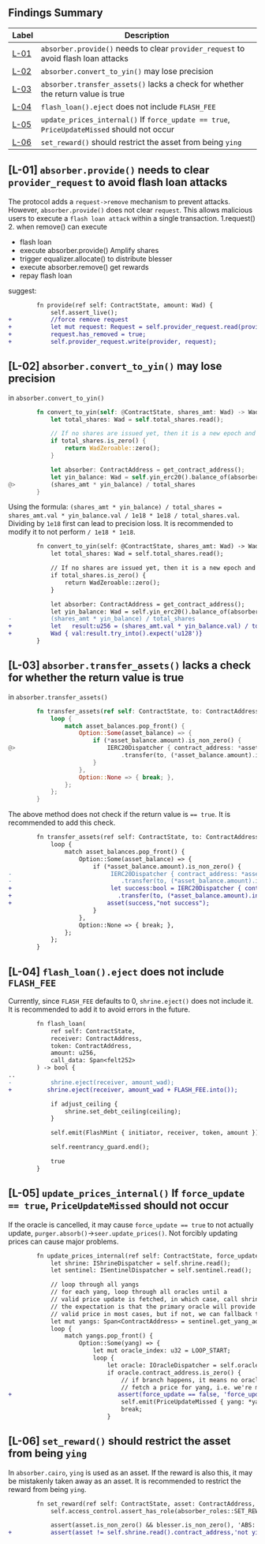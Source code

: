 ## Findings Summary

| Label | Description |
| - | - |
| [L-01](#) |`absorber.provide()` needs to clear `provider_request` to avoid flash loan attacks|
| [L-02](#) |`absorber.convert_to_yin()` may lose precision|
| [L-03](#) |`absorber.transfer_assets()` lacks a check for whether the return value is true|
| [L-04](#) |`flash_loan().eject` does not include `FLASH_FEE`|
| [L-05](#) |`update_prices_internal()` If `force_update == true`, `PriceUpdateMissed` should not occur|
| [L-06](#) |`set_reward()` should restrict the asset from being `ying`|

## [L-01] `absorber.provide()` needs to clear `provider_request` to avoid flash loan attacks
The protocol adds a `request->remove` mechanism to prevent attacks. However, `absorber.provide()` does not clear `request`. This allows malicious users to execute a `flash loan attack` within a single transaction.
1.request()
2. when remove() can execute
   - flash loan
   - execute absorber.provide() Amplify shares
   - trigger equalizer.allocate() to distribute blesser
   - execute absorber.remove() get rewards
   - repay flash loan

suggest:
```diff
        fn provide(ref self: ContractState, amount: Wad) {
            self.assert_live();
+           //force remove request
+           let mut request: Request = self.provider_request.read(provider);
+           request.has_removed = true;
+           self.provider_request.write(provider, request);

```

## [L-02] `absorber.convert_to_yin()` may lose precision
in ` absorber.convert_to_yin() `
```rust
        fn convert_to_yin(self: @ContractState, shares_amt: Wad) -> Wad {
            let total_shares: Wad = self.total_shares.read();

            // If no shares are issued yet, then it is a new epoch and absorber is emptied.
            if total_shares.is_zero() {
                return WadZeroable::zero();
            }

            let absorber: ContractAddress = get_contract_address();
            let yin_balance: Wad = self.yin_erc20().balance_of(absorber).try_into().unwrap();
@>          (shares_amt * yin_balance) / total_shares
        }
```
Using the formula: `(shares_amt * yin_balance) / total_shares = shares_amt.val * yin_balance.val / 1e18 * 1e18 / total_shares.val`. Dividing by `1e18` first can lead to precision loss. 
It is recommended to modify it to not perform `/ 1e18 * 1e18`.


```diff
        fn convert_to_yin(self: @ContractState, shares_amt: Wad) -> Wad {
            let total_shares: Wad = self.total_shares.read();

            // If no shares are issued yet, then it is a new epoch and absorber is emptied.
            if total_shares.is_zero() {
                return WadZeroable::zero();
            }

            let absorber: ContractAddress = get_contract_address();
            let yin_balance: Wad = self.yin_erc20().balance_of(absorber).try_into().unwrap();
-           (shares_amt * yin_balance) / total_shares
+           let   result:u256 = (shares_amt.val * yin_balance.val) / total_shares.val
+           Wad { val:result.try_into().expect('u128')}
        }
```

## [L-03] `absorber.transfer_assets()` lacks a check for whether the return value is true
in `absorber.transfer_assets()`
```rust
        fn transfer_assets(ref self: ContractState, to: ContractAddress, mut asset_balances: Span<AssetBalance>) {
            loop {
                match asset_balances.pop_front() {
                    Option::Some(asset_balance) => {
                        if (*asset_balance.amount).is_non_zero() {
@>                          IERC20Dispatcher { contract_address: *asset_balance.address }
                                .transfer(to, (*asset_balance.amount).into());
                        }
                    },
                    Option::None => { break; },
                };
            };
        }
```

The above method does not check if the return value is `== true`. It is recommended to add this check.
```diff
        fn transfer_assets(ref self: ContractState, to: ContractAddress, mut asset_balances: Span<AssetBalance>) {
            loop {
                match asset_balances.pop_front() {
                    Option::Some(asset_balance) => {
                        if (*asset_balance.amount).is_non_zero() {
-                            IERC20Dispatcher { contract_address: *asset_balance.address }
-                               .transfer(to, (*asset_balance.amount).into());
+                            let success:bool = IERC20Dispatcher { contract_address: *asset_balance.address }
+                              .transfer(to, (*asset_balance.amount).into());
+                           asset(success,"not success");
                        }
                    },
                    Option::None => { break; },
                };
            };
        }
```
## [L-04] `flash_loan().eject` does not include `FLASH_FEE`
Currently, since `FLASH_FEE` defaults to 0, `shrine.eject()` does not include it. It is recommended to add it to avoid errors in the future.

```diff
        fn flash_loan(
            ref self: ContractState,
            receiver: ContractAddress,
            token: ContractAddress,
            amount: u256,
            call_data: Span<felt252>
        ) -> bool {
..
-           shrine.eject(receiver, amount_wad);
+          shrine.eject(receiver, amount_wad + FLASH_FEE.into());

            if adjust_ceiling {
                shrine.set_debt_ceiling(ceiling);
            }

            self.emit(FlashMint { initiator, receiver, token, amount });

            self.reentrancy_guard.end();

            true
        }
```


## [L-05] `update_prices_internal()` If `force_update == true`, `PriceUpdateMissed` should not occur
If the oracle is cancelled, it may cause `force_update == true` to not actually update, `purger.absorb()`->`seer.update_prices()`. Not forcibly updating prices can cause major problems.
```diff
        fn update_prices_internal(ref self: ContractState, force_update: bool) {
            let shrine: IShrineDispatcher = self.shrine.read();
            let sentinel: ISentinelDispatcher = self.sentinel.read();

            // loop through all yangs
            // for each yang, loop through all oracles until a
            // valid price update is fetched, in which case, call shrine.advance()
            // the expectation is that the primary oracle will provide a
            // valid price in most cases, but if not, we can fallback to other oracles
            let mut yangs: Span<ContractAddress> = sentinel.get_yang_addresses();
            loop {
                match yangs.pop_front() {
                    Option::Some(yang) => {
                        let mut oracle_index: u32 = LOOP_START;
                        loop {
                            let oracle: IOracleDispatcher = self.oracles.read(oracle_index);
                            if oracle.contract_address.is_zero() {
                                // if branch happens, it means no oracle was able to
                                // fetch a price for yang, i.e. we're missing a price update
+                              assert(force_update == false, 'force_update is true ,can't miss');
                                self.emit(PriceUpdateMissed { yang: *yang });
                                break;
                            }
```

## [L-06] `set_reward()` should restrict the asset from being `ying`
In `absorber.cairo`, `ying` is used as an asset. If the reward is also this, it may be mistakenly taken away as an asset. It is recommended to restrict the reward from being `ying`.
```diff
        fn set_reward(ref self: ContractState, asset: ContractAddress, blesser: ContractAddress, is_active: bool) {
            self.access_control.assert_has_role(absorber_roles::SET_REWARD);

            assert(asset.is_non_zero() && blesser.is_non_zero(), 'ABS: Address cannot be 0');
+           assert(asset != self.shrine.read().contract_address,'not ying'); 

```

